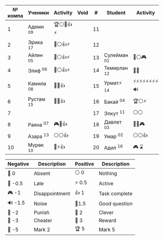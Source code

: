 
| № компа | Ученики              | Activity | Void | #   | Student                | Activity   |
| ------- | -------------------- | -------- | ---- | --- | ---------------------- | ---------- |
| 1       | Адеми <sup>09</sup>  | 🏆⚪🔔👍⚡ |      | 11  |                        |            |
| 2       | Эрика <sup>17</sup>  | 🏅️⚪👍⚡  |      | 12  |                        |            |
| 3       | Айлин <sup>05</sup>  | 🏅️⚪👍⚡  |      | 13  | Сулейман <sup>01</sup> | 🔔⚪🎮      |
| 4       | Элиф <sup>06</sup>   | 🔑⚪👍⚡   |      | 14  | Темирлан <sup>12</sup> | 🔔🔔       |
| 5       | Камила <sup>08</sup> | 🔔🔔👍   |      | 15  | Урмат⚡ <sup>14</sup>   | ⚡⚡⚡⚡⚡⚡⚡⚡🔊 |
| 6       | Рустам <sup>15</sup> | 🔔🔔👍   |      | 16  | Бакай <sup>04</sup>    | 🏆⚪⚡       |
| 7       |                      |          |      | 17  | Элкут <sup>11</sup>    | ⚪⚪         |
| 8       | Раяна <sup>07</sup>  | 🎮🔔👍   |      | 18  | Давлет <sup>03</sup>   | 🔔🏅️🎮    |
| 9       | Азара <sup>13</sup>  | ⚪⚪👍     |      | 19  | Умар <sup>02</sup>     | ⚪⚪👍       |
| 10      | Мүрөк <sup>10</sup>  | 🔑⚡👍    |      | 20  | Адил <sup>16</sup>     | 🎮 ⌛       |

| Negative | Description    | Positive | Description   |
| -------- | -------------- | -------- | ------------- |
| 👻 0     | Absent         | ⚪ 0      | Nothing       |
| 🔔 -0.5  | Late           | ⚡ 0.5    | Active        |
| 🎮 -1    | Disappointment | 👍 1     | Task complete |
| 🔊 -1.5  | Noise          | 🧐1.5    | Good question |
| 👺 -2    | Punish         | 🔑 2     | Clever        |
| 🐒 -3    | Cheater        | 🏅️ 3    | Reward        |
| 🏴 -5    | Mark 2         | 🏆 5     | Mark 5        |
